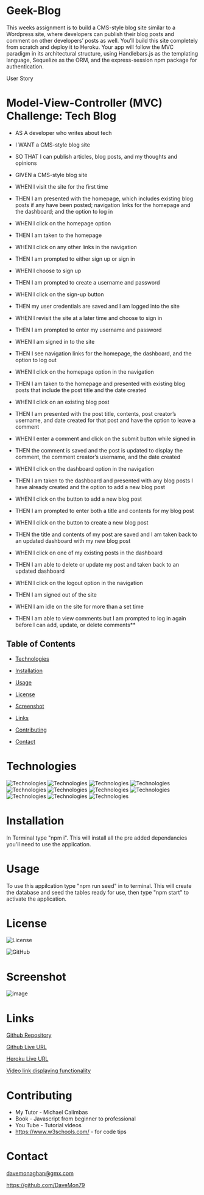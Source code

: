 # Geek-Blog

This weeks assignment is to build a CMS-style blog site similar to a Wordpress site, where developers can publish their blog posts and comment on other developers’ posts as well. You’ll build this site completely from scratch and deploy it to Heroku. Your app will follow the MVC paradigm in its architectural structure, using Handlebars.js as the templating language, Sequelize as the ORM, and the express-session npm package for authentication.

User Story
  

# Model-View-Controller (MVC) Challenge: Tech Blog

* AS A developer who writes about tech
* I WANT a CMS-style blog site
* SO THAT I can publish articles, blog posts, and my thoughts and opinions

* GIVEN a CMS-style blog site
* WHEN I visit the site for the first time
* THEN I am presented with the homepage, which includes existing blog posts if any have been posted; navigation links for the homepage and the dashboard; and the option to log in
* WHEN I click on the homepage option
* THEN I am taken to the homepage
* WHEN I click on any other links in the navigation
* THEN I am prompted to either sign up or sign in
* WHEN I choose to sign up
* THEN I am prompted to create a username and password
* WHEN I click on the sign-up button
* THEN my user credentials are saved and I am logged into the site
* WHEN I revisit the site at a later time and choose to sign in
* THEN I am prompted to enter my username and password
* WHEN I am signed in to the site
* THEN I see navigation links for the homepage, the dashboard, and the option to log out
* WHEN I click on the homepage option in the navigation
* THEN I am taken to the homepage and presented with existing blog posts that include the post title and the date created
* WHEN I click on an existing blog post
* THEN I am presented with the post title, contents, post creator’s username, and date created for that post and have the option to leave a comment
* WHEN I enter a comment and click on the submit button while signed in
* THEN the comment is saved and the post is updated to display the comment, the comment creator’s username, and the date created
* WHEN I click on the dashboard option in the navigation
* THEN I am taken to the dashboard and presented with any blog posts I have already created and the option to add a new blog post
* WHEN I click on the button to add a new blog post
* THEN I am prompted to enter both a title and contents for my blog post
* WHEN I click on the button to create a new blog post
* THEN the title and contents of my post are saved and I am taken back to an updated dashboard with my new blog post
* WHEN I click on one of my existing posts in the dashboard
* THEN I am able to delete or update my post and taken back to an updated dashboard
* WHEN I click on the logout option in the navigation
* THEN I am signed out of the site
* WHEN I am idle on the site for more than a set time
* THEN I am able to view comments but I am prompted to log in again before I can add, update, or delete comments**

  
## Table of Contents

* [Technologies](#technologies)
  
* [Installation](#installation)

* [Usage](#usage)

* [License](#license)

* [Screenshot](#screenshot)

* [Links](#links)

* [Contributing](#contributing)

* [Contact](#contact)

# Technologies

![Technologies](https://img.shields.io/badge/-Git-F05032?logo=Git&logoColor=white)
![Technologies](https://img.shields.io/badge/-JavaScript-007396?logo=JavaScript&logoColor=white)
![Technologies](https://img.shields.io/badge/-Node.js-339933?logo=Node.js&logoColor=white)
![Technologies](https://img.shields.io/badge/-npm-CB3837?logo=npm&logoColor=white)
![Technologies](https://img.shields.io/badge/-MySQL-4479A1?logo=MySQL&logoColor=white)
![Technologies](https://img.shields.io/badge/-Sequelize-52B0E7?logo=Sequelize&logoColor=white)
![Technologies](https://img.shields.io/badge/-.ENV-ECD53F?logo=.ENV&logoColor=white)
![Technologies](https://img.shields.io/badge/-Insomnia-4000BF?logo=Insomnia&logoColor=white)
![Technologies](https://img.shields.io/badge/-Express-000000?logo=Express&logoColor=white)
![Technologies](https://img.shields.io/badge/-Heroku-430098?logo=Heroku&logoColor=white)
![Technologies](https://img.shields.io/badge/-Handlebars.js-000000?logo=Handlebars.js&logoColor=white)


# Installation

In Terminal type "npm i". This will install all the pre added dependancies you'll need to use the application.
  
# Usage
  
To use this appilcation type "npm run seed" in to terminal. This will create the database and seed the tables ready for use, then type "npm start" to activate the application. 


# License

![License](https://img.shields.io/badge/License-mit-orange.svg)
  
![GitHub](https://img.shields.io/badge/-GitHub-181717?logo=GitHub&logoColor=white)


# Screenshot

![image](https://user-images.githubusercontent.com/103275458/192984175-4e47077b-e58b-42c2-b541-b8ab04ecc5de.png)

# Links

[Github Repository](https://github.com/DaveMon79/Geek-Blog)

[Github Live URL](https://davemon79.github.io/Geek-Blog/)

[Heroku Live URL]()

[Video link displaying functionality]() 

  
# Contributing

* My Tutor - Michael Calimbas
* Book - Javascript from beginner to professional 
* You Tube - Tutorial videos
* https://www.w3schools.com/ - for code tips

# Contact

davemonaghan@gmx.com

https://github.com/DaveMon79